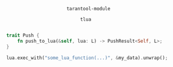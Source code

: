 
                              tarantool-module

                                   tlua

```rust

    trait Push {
        fn push_to_lua(&self, lua: L) -> PushResult<Self, L>;
    }

    lua.exec_with("some_lua_function(...)", &my_data).unwrap();

```




